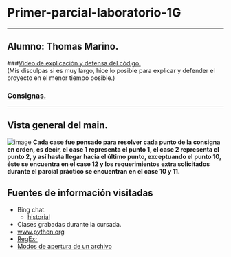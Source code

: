 # Primer-parcial-laboratorio-1G
---
Alumno: Thomas Marino.
---
###[Video de explicación y defensa del código.](https://drive.google.com/file/d/1TN98ZOOhuNCCwVsodfzDUt6-iuC9JVLd/view?usp=sharing)  
(Mis disculpas si es muy largo, hice lo posible para explicar y defender el proyecto en el menor tiempo posible.)
### [Consignas.](https://docs.google.com/document/d/1MKLTkz4yQ4sdBsssIk2zXlBUpIjJm6e-CrCIeWTSG2s/edit)
---
##  Vista general del main.
![image](https://github.com/Thomas-Marino/Primer-parcial-laboratorio-1G-ThomasMarino/assets/123998550/98a0cdda-0bf4-4fa2-b593-b76770bf9660)
**Cada case fue pensado para resolver cada punto de la consigna en orden, es decir, el case 1 representa el punto 1, el case 2 representa el punto 2, y así hasta llegar hacia el último punto, exceptuando el punto 10, éste se encuentra en el case 12 y los requerimientos extra solicitados durante el parcial práctico se encuentran en el case 10 y 11.**

## Fuentes de información visitadas
- Bing chat.
    - [historial](https://1drv.ms/w/s!AslYlbuvLAFFgx2Rw6lPl01i29Ap?e=SAqLyW)
- Clases grabadas durante la cursada.
- www.python.org
- [RegExr](https://regexr.com/)
- [Modos de apertura de un archivo](https://stackoverflow.com/questions/1466000/difference-between-modes-a-a-w-w-and-r-in-built-in-open-function)
